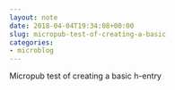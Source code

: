 ```yaml
---
layout: note
date: 2018-04-04T19:34:08+00:00
slug: micropub-test-of-creating-a-basic
categories:
- microblog
---
```

Micropub test of creating a basic h-entry


